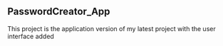 <h2>PasswordCreator_App</h2>
This project is the application version of my latest project with the user interface added

